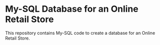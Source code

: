 # My-SQL Database for an Online Retail Store

This repository contains My-SQL code to create a database for an Online Retail Store.
